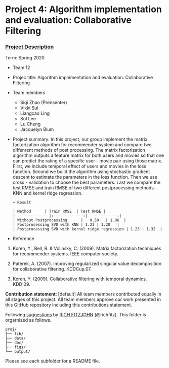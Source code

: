 # Project 4: Algorithm implementation and evaluation: Collaborative Filtering

### [Project Description](doc/project4_desc.md)

Term: Spring 2020

+ Team 12
+ Projec title: Algorithm implementation and evaluation: Collaborative Filtering
+ Team members
	+ Siqi Zhao (Prensenter)
	+ Vikki Sui
	+ Liangcao Ling
	+ Sol Lee
	+ Lu Cheng
    + Jacquelyn Blum

+ Project summary: In this project, our group implement the matrix factorization algorithm for recommender system and compare two diffenrent methods of post processing. The matrix factorization algorithm outputs a feature matrix for both users and movies so that one can predict the rating of a specific user - movie pair using those matrix. First, we include temporal effect of users and movies in the loss function. Second we build the algorithm using stochastic gradient descent to estimate the parameters in the loss function. Then we use cross - validation to choose the best parameters. Last we compare the test RMSE and train RMSE of two different postprocessing methods - KNN and kernel ridge regression. 
        
	
      + Result

      | Method      | Train RMSE  | Test RMSE |
      | ------------- |:-------------:| ------------:|
      | Without Postprocessing      |   0.50   | 1.06  |
      | Postprocessing SVD with KNN | 1.21 | 1.20   |
      | Postprocessing SVD with kernel ridge regression | 1.25 | 1.32  |      
        
	
+ Reference    
              
1. Koren, Y., Bell, R. & Volinsky, C. (2009). Matrix factorization techniques for recommender systems. IEEE computer society.

2. Paterek, A. (2007). Improving regularized singular value decomposition for collaborative filtering. KDDCup.07.

3. Koren, Y. (2009). Collaborative filtering with temporal dynamics. KDD'09.       
        
	
**Contribution statement**: [default] All team members contributed equally in all stages of this project. All team members approve our work presented in this GitHub repository including this contributions statement. 

Following [suggestions](http://nicercode.github.io/blog/2013-04-05-projects/) by [RICH FITZJOHN](http://nicercode.github.io/about/#Team) (@richfitz). This folder is orgarnized as follows.

```
proj/
├── lib/
├── data/
├── doc/
├── figs/
└── output/
```

Please see each subfolder for a README file.
